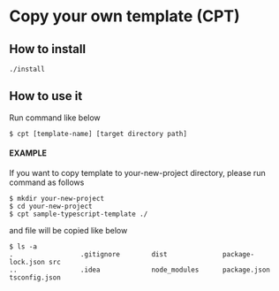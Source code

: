 # Copy your own template (CPT)

## How to install
```
./install
```

## How to use it

Run command like below
```
$ cpt [template-name] [target directory path]  
```

####  EXAMPLE

If you want to copy template to your-new-project directory,
please run command as follows

```
$ mkdir your-new-project
$ cd your-new-project
$ cpt sample-typescript-template ./
```
and file will be copied like below
```
$ ls -a
.                 .gitignore        dist              package-lock.json src
..                .idea             node_modules      package.json      tsconfig.json

```
